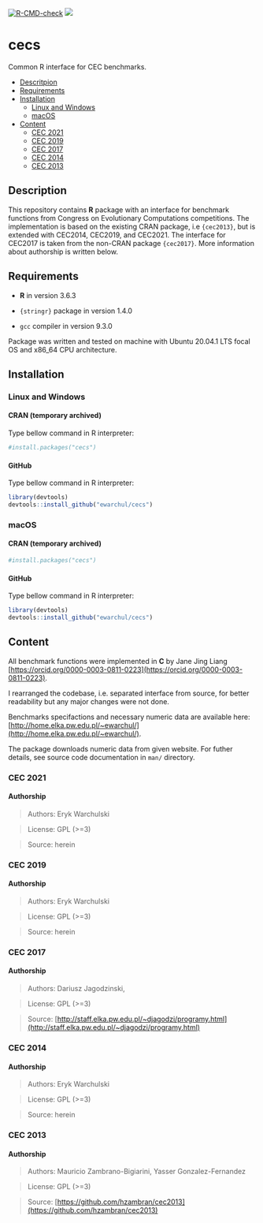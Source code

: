 [![R-CMD-check](https://github.com/ewarchul/cecs/workflows/R-CMD-check/badge.svg)](https://github.com/ewarchul/cecs/actions)
[![](https://www.r-pkg.org/badges/version/cecs?color=green)](https://cran.r-project.org/package=cecs)
# cecs

Common R interface for CEC benchmarks.

<!--ts-->
   * [Descritpion](#description)
   * [Requirements](#requirements)
   * [Installation](#installation)
      * [Linux and Windows](#linux-and-windows)
      * [macOS](#macos)
   * [Content](#content)
     * [CEC 2021](#cec-2021)
     * [CEC 2019](#cec-2019)
     * [CEC 2017](#cec-2017)
     * [CEC 2014](#cec-2014)
     * [CEC 2013](#cec-2013)
<!--te-->

## Description

This repository contains **R** package with an interface for benchmark functions from Congress on Evolutionary Computations competitions.
The implementation is based on the existing CRAN package, i.e `{cec2013}`, but is extended with CEC2014, CEC2019, and CEC2021.
The interface for CEC2017 is taken from the non-CRAN package `{cec2017}`.
More information about authorship is written below. 

## Requirements

* **R** in version 3.6.3

* `{stringr}` package in version 1.4.0

* `gcc` compiler in version 9.3.0

Package was written and tested on machine with Ubuntu 20.04.1 LTS focal OS and x86_64 CPU architecture.

## Installation

### Linux and Windows

#### CRAN (temporary archived)

Type bellow command in R interpreter:

```r
#install.packages("cecs")
```

#### GitHub

Type bellow command in R interpreter:

```r
library(devtools)
devtools::install_github("ewarchul/cecs")
```

### macOS

#### CRAN (temporary archived)

```r
#install.packages("cecs")
```

#### GitHub

Type bellow command in R interpreter:

```r
library(devtools)
devtools::install_github("ewarchul/cecs")
```

## Content

All benchmark functions were implemented in **C** by Jane Jing Liang [https://orcid.org/0000-0003-0811-0223](https://orcid.org/0000-0003-0811-0223).

I rearranged the codebase, i.e. separated interface from source, for better readability but any major changes were not done.

Benchmarks specifactions and necessary numeric data are available here: [http://home.elka.pw.edu.pl/~ewarchul/](http://home.elka.pw.edu.pl/~ewarchul/).


The package downloads numeric data from given website. For futher details, see source code documentation in `man/` directory.


### CEC 2021 

#### Authorship

> Authors: Eryk Warchulski

> License: GPL (>=3)

> Source: herein

### CEC 2019 

#### Authorship

> Authors: Eryk Warchulski

> License: GPL (>=3)

> Source: herein

### CEC 2017

#### Authorship 

> Authors: Dariusz Jagodzinski, 

> License: GPL (>=3)

> Source: [http://staff.elka.pw.edu.pl/~djagodzi/programy.html](http://staff.elka.pw.edu.pl/~djagodzi/programy.html)

### CEC 2014

#### Authorship

> Authors: Eryk Warchulski 

> License: GPL (>=3)

> Source: herein

### CEC 2013 

#### Authorship

> Authors: Mauricio Zambrano-Bigiarini, Yasser Gonzalez-Fernandez

> License: GPL (>=3)

> Source: [https://github.com/hzambran/cec2013](https://github.com/hzambran/cec2013)
